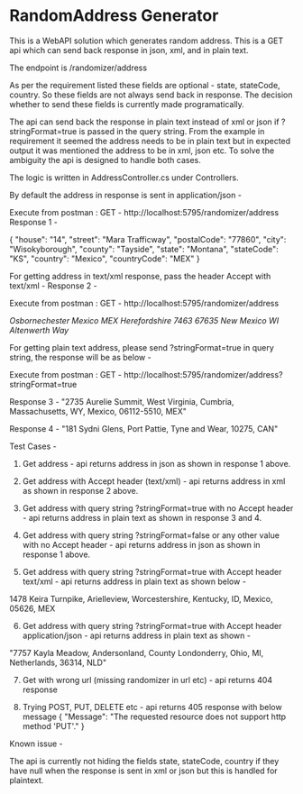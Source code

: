 # RandomAddress Generator

This is a WebAPI solution which generates random address. This is a GET api which can send back response in json, xml, and in plain text.

The endpoint is /randomizer/address

As per the requirement listed these fields are optional - state, stateCode, country. So these fields are not always send back in response. The decision whether to send these fields is currently made programatically.

The api can send back the response in plain text instead of xml or json if ?stringFormat=true is passed in the query string. From the example in requirement it seemed the address needs to be in plain text but in expected output it was mentioned the address to be in xml, json etc. To solve the ambiguity the api is designed to handle both cases.

The logic is written in AddressController.cs under Controllers.

By default the address in response is sent in application/json -

Execute from postman : GET - http://localhost:5795/randomizer/address
Response 1 -

{
    "house": "14",
    "street": "Mara Trafficway",
    "postalCode": "77860",
    "city": "Wisokyborough",
    "county": "Tayside",
    "state": "Montana",
    "stateCode": "KS",
    "country": "Mexico",
    "countryCode": "MEX"
}

For getting address in text/xml response, pass the header Accept with text/xml -
Response 2 -

Execute from postman : GET - http://localhost:5795/randomizer/address

<Address xmlns:i="http://www.w3.org/2001/XMLSchema-instance" xmlns="http://schemas.datacontract.org/2004/07/RandomAddressGenerator.Controllers">
    <city>Osbornechester</city>
    <country>Mexico</country>
    <countryCode>MEX</countryCode>
    <county>Herefordshire</county>
    <house>7463</house>
    <postalCode>67635</postalCode>
    <state>New Mexico</state>
    <stateCode>WI</stateCode>
    <street>Altenwerth Way</street>
</Address>

For getting plain text address, please send ?stringFormat=true in query string, the response will be as below -

Execute from postman : GET - http://localhost:5795/randomizer/address?stringFormat=true

Response 3 - "2735 Aurelie Summit, West Virginia, Cumbria, Massachusetts, WY, Mexico, 06112-5510, MEX"

Response 4 -  "181 Sydni Glens, Port Pattie, Tyne and Wear, 10275, CAN"

Test Cases -

1. Get address - api returns address in json as shown in response 1 above.

2. Get address with Accept header (text/xml) - api returns address in xml as shown in response 2 above.

3. Get address with query string ?stringFormat=true with no Accept header - api returns address in plain text as shown in response 3 and 4.

4. Get address with query string ?stringFormat=false or any other value with no Accept header - api returns address in json as shown in response 1 above.

5. Get address with query string ?stringFormat=true with Accept header text/xml - api returns address in plain text as shown below -

<string xmlns="http://schemas.microsoft.com/2003/10/Serialization/">1478 Keira Turnpike, Arielleview, Worcestershire, Kentucky, ID, Mexico, 05626, MEX</string>

6. Get address with query string ?stringFormat=true with Accept header application/json - api returns address in plain text as shown - 

"7757 Kayla Meadow, Andersonland, County Londonderry, Ohio, MI, Netherlands, 36314, NLD"

7. Get with wrong url (missing randomizer in url etc) - api returns 404 response

8. Trying POST, PUT, DELETE etc - api returns 405 response with below message
    {
    "Message": "The requested resource does not support http method 'PUT'."
    }


Known issue -

The api is currently not hiding the fields state, stateCode, country if they have null when the response is sent in xml or json but this is handled for plaintext.
